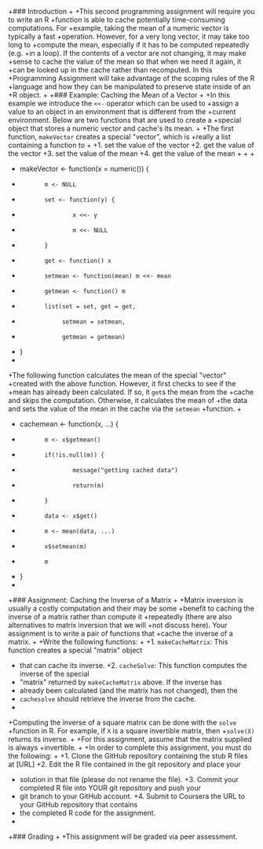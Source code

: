  +### Introduction
 +
 +This second programming assignment will require you to write an R
 +function is able to cache potentially time-consuming computations. For
 +example, taking the mean of a numeric vector is typically a fast
 +operation. However, for a very long vector, it may take too long to
 +compute the mean, especially if it has to be computed repeatedly (e.g.
 +in a loop). If the contents of a vector are not changing, it may make
 +sense to cache the value of the mean so that when we need it again, it
 +can be looked up in the cache rather than recomputed. In this
 +Programming Assignment will take advantage of the scoping rules of the R
 +language and how they can be manipulated to preserve state inside of an
 +R object.
 +
 +### Example: Caching the Mean of a Vector
 +
 +In this example we introduce the `<<-` operator which can be used to
 +assign a value to an object in an environment that is different from the
 +current environment. Below are two functions that are used to create a
 +special object that stores a numeric vector and cache's its mean.
 +
 +The first function, `makeVector` creates a special "vector", which is
 +really a list containing a function to
 +
 +1.  set the value of the vector
 +2.  get the value of the vector
 +3.  set the value of the mean
 +4.  get the value of the mean
 +
 +<!-- -->
 +
 +    makeVector <- function(x = numeric()) {
 +            m <- NULL
 +            set <- function(y) {
 +                    x <<- y
 +                    m <<- NULL
 +            }
 +            get <- function() x
 +            setmean <- function(mean) m <<- mean
 +            getmean <- function() m
 +            list(set = set, get = get,
 +                 setmean = setmean,
 +                 getmean = getmean)
 +    }
 +
 +The following function calculates the mean of the special "vector"
 +created with the above function. However, it first checks to see if the
 +mean has already been calculated. If so, it `get`s the mean from the
 +cache and skips the computation. Otherwise, it calculates the mean of
 +the data and sets the value of the mean in the cache via the `setmean`
 +function.
 +
 +    cachemean <- function(x, ...) {
 +            m <- x$getmean()
 +            if(!is.null(m)) {
 +                    message("getting cached data")
 +                    return(m)
 +            }
 +            data <- x$get()
 +            m <- mean(data, ...)
 +            x$setmean(m)
 +            m
 +    }
 +
 +### Assignment: Caching the Inverse of a Matrix
 +
 +Matrix inversion is usually a costly computation and their may be some
 +benefit to caching the inverse of a matrix rather than compute it
 +repeatedly (there are also alternatives to matrix inversion that we will
 +not discuss here). Your assignment is to write a pair of functions that
 +cache the inverse of a matrix.
 +
 +Write the following functions:
 +
 +1.  `makeCacheMatrix`: This function creates a special "matrix" object
 +    that can cache its inverse.
 +2.  `cacheSolve`: This function computes the inverse of the special
 +    "matrix" returned by `makeCacheMatrix` above. If the inverse has
 +    already been calculated (and the matrix has not changed), then the
 +    `cachesolve` should retrieve the inverse from the cache.
 +
 +Computing the inverse of a square matrix can be done with the `solve`
 +function in R. For example, if `X` is a square invertible matrix, then
 +`solve(X)` returns its inverse.
 +
 +For this assignment, assume that the matrix supplied is always
 +invertible.
 +
 +In order to complete this assignment, you must do the following:
 +
 +1.  Clone the GitHub repository containing the stub R files at [URL]
 +2.  Edit the R file contained in the git repository and place your
 +    solution in that file (please do not rename the file).
 +3.  Commit your completed R file into YOUR git repository and push your
 +    git branch to your GitHub account.
 +4.  Submit to Coursera the URL to your GitHub repository that contains
 +    the completed R code for the assignment.
 +
 +### Grading
 +
 +This assignment will be graded via peer assessment.
